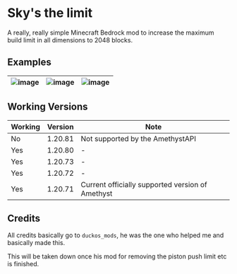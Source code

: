 # Sky's the limit

A really, really simple Minecraft Bedrock mod to increase the 
maximum build limit in all dimensions to 2048 blocks.

## Examples
| ![image](https://github.com/Adrian8115/Skys-the-Limit/blob/8c60833de0e20860e36b4e2212be04bc5bb813cf/assets/img1.png) | ![image](https://github.com/Adrian8115/Skys-the-Limit/blob/8c60833de0e20860e36b4e2212be04bc5bb813cf/assets/img2.png) | ![image](https://github.com/Adrian8115/Skys-the-Limit/blob/8c60833de0e20860e36b4e2212be04bc5bb813cf/assets/img3.png) |
|----------------------------------------------------------------------------------------------------------------------|----------------------------------------------------------------------------------------------------------------------|----------------------------------------------------------------------------------------------------------------------|

## Working Versions
| Working | Version | Note                                             |
|---------|---------|--------------------------------------------------|
| No      | 1.20.81 | Not supported by the AmethystAPI                 |
| Yes     | 1.20.80 | -                                                |
| Yes     | 1.20.73 | -                                                |
| Yes     | 1.20.72 | -                                                |
| Yes     | 1.20.71 | Current officially supported version of Amethyst |

## Credits
All credits basically go to `duckos_mods`,
he was the one who helped me and basically made this.

This will be taken down once his mod for
removing the piston push limit etc is finished.